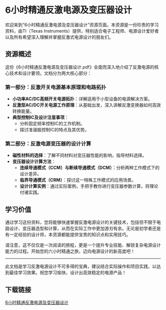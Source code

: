 # 6小时精通反激电源及变压器设计

欢迎来到“6小时精通反激电源及变压器设计”资源页面。本资源是一份珍贵的学习资料，由TI（Texas Instruments）提供，特别适合电子工程师、电源设计爱好者以及所有希望深入理解并掌握反激式电源设计的朋友们。

## 资源概述

这份《6小时精通反激电源及变压器设计.pdf》全面而深入地介绍了反激电源的核心技术和设计要领。文档分为两大核心部分：

### 第一部分：反激开关电源基本原理和电路拓扑
- **小功率AC/DC高频开关电源拓扑**：详解适用于小型设备的电源解决方案。
- **反激型AC/DC开关电源工作原理**：从基础出发，深入讲解反激变换器如何高效转换能量。
- **典型控制IC及设计注意事项**：
    - 分析固定频率控制IC的工作机制。
    - 探讨准谐振控制IC的特点及其优势。

### 第二部分：反激电源变压器的设计计算
- **磁性材料的选择**：了解不同材料对变压器性能的影响，指导材料选择。
- **变压器设计计算方法**：
    - **连续导通模式（CCM）与断续导通模式（DCM）**：分析两种工作模式下的设计差异。
    - **临界导通模式（CRM）**：探讨这一特殊工作模式的应用场景。
    - **设计计算实例**：通过实际案例，手把手教你进行变压器参数计算，将理论付诸实践。

## 学习价值
通过学习这份资料，您将能够快速掌握反激电源设计的关键技术，包括但不限于电路设计、变压器选型和计算，从而在实际工作中更加游刃有余。无论是初学者还是有一定经验的设计师，本资源都能提供宝贵的知识点和实用技巧。

请注意，这不仅仅是一次阅读的旅程，更是一个提升专业技能、解锁复杂电源设计能力的过程。开始您的六小时精通之旅，迈向电源设计的新高度吧！

---

此文档是学习反激电源设计不可多得的宝典，建议结合实际操作和项目实践，以达到最佳学习效果。祝您学习愉快，设计出高效稳定的电源产品！

## 下载链接

[6小时精通反激电源及变压器设计](https://pan.quark.cn/s/13b831bef0ce)